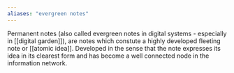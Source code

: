 ```yaml
---
aliases: "evergreen notes"
---
```


Permanent notes (also called evergreen notes in digital systems - especially in [[digital garden]]), are notes which constute a highly developed fleeting note or [[atomic idea]]. Developed in the sense that the note expresses its idea in its clearest form and has become a well connected node in the information network. 